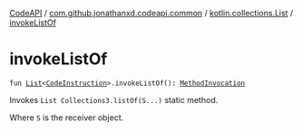 [CodeAPI](../../index.md) / [com.github.jonathanxd.codeapi.common](../index.md) / [kotlin.collections.List](index.md) / [invokeListOf](.)

# invokeListOf

`fun `[`List`](https://kotlinlang.org/api/latest/jvm/stdlib/kotlin.collections/-list/index.html)`<`[`CodeInstruction`](../../com.github.jonathanxd.codeapi/-code-instruction.md)`>.invokeListOf(): `[`MethodInvocation`](../../com.github.jonathanxd.codeapi.base/-method-invocation/index.md)

Invokes `List Collections3.listOf(S...)` static method.

Where `S` is the receiver object.

